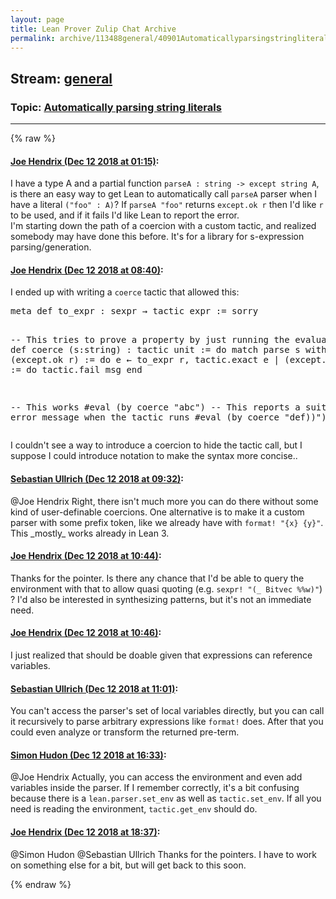 ```yaml
---
layout: page
title: Lean Prover Zulip Chat Archive 
permalink: archive/113488general/40901Automaticallyparsingstringliterals.html
---
```


## Stream: [general](index.html)
### Topic: [Automatically parsing string literals](40901Automaticallyparsingstringliterals.html)

---


{% raw %}
#### [ Joe Hendrix (Dec 12 2018 at 01:15)](https://leanprover.zulipchat.com/#narrow/stream/113488-general/topic/Automatically%20parsing%20string%20literals/near/151491800):
<p>I have a type A and a partial function <code>parseA : string -&gt; except string A</code>, is there an easy way to get Lean to automatically call <code>parseA</code> parser when I have a literal <code>("foo" : A)</code>? If <code>parseA "foo"</code> returns <code>except.ok r</code> then I'd like <code>r</code> to be used, and if it fails I'd like Lean to report the error.<br>
I'm starting down the path of a coercion with a custom tactic, and realized somebody may have done this before.   It's for a library for s-expression parsing/generation.</p>

#### [ Joe Hendrix (Dec 12 2018 at 08:40)](https://leanprover.zulipchat.com/#narrow/stream/113488-general/topic/Automatically%20parsing%20string%20literals/near/151508277):
<p>I ended up with writing a <code>coerce</code> tactic that allowed this:</p>
<div class="codehilite"><pre><span></span>meta def to_expr : sexpr → tactic expr := sorry

-- This tries to prove a property by just running the evaluator.
meta def coerce (s:string) : tactic unit := do
  match parse s with
  | (except.ok r) := do
    e ← to_expr r,
    tactic.exact e
  | (except.error msg) := do
    tactic.fail msg
  end

-- This works
#eval (by coerce &quot;abc&quot;)
-- This reports a suitable error message when the tactic runs
#eval (by coerce &quot;def))&quot;)
</pre></div>


<p>I couldn't see a way to introduce a coercion to hide the tactic call, but I suppose I could introduce notation to make the syntax more concise..</p>

#### [ Sebastian Ullrich (Dec 12 2018 at 09:32)](https://leanprover.zulipchat.com/#narrow/stream/113488-general/topic/Automatically%20parsing%20string%20literals/near/151510322):
<p><span class="user-mention" data-user-id="110994">@Joe Hendrix</span> Right, there isn't much more you can do there without some kind of user-definable coercions. One alternative is to make it a custom parser with some prefix token, like we already have with <code>format! "{x} {y}"</code>. This _mostly_ works already in Lean 3.</p>

#### [ Joe Hendrix (Dec 12 2018 at 10:44)](https://leanprover.zulipchat.com/#narrow/stream/113488-general/topic/Automatically%20parsing%20string%20literals/near/151513721):
<p>Thanks for the pointer.  Is there any chance that I'd be able to query the environment with that to allow quasi quoting (e.g. <code>sexpr! "(_ Bitvec %%w)"</code>) ?  I'd also be interested in synthesizing patterns, but it's not an immediate need.</p>

#### [ Joe Hendrix (Dec 12 2018 at 10:46)](https://leanprover.zulipchat.com/#narrow/stream/113488-general/topic/Automatically%20parsing%20string%20literals/near/151513808):
<p>I just realized that should be doable given that expressions can reference variables.</p>

#### [ Sebastian Ullrich (Dec 12 2018 at 11:01)](https://leanprover.zulipchat.com/#narrow/stream/113488-general/topic/Automatically%20parsing%20string%20literals/near/151514468):
<p>You can't access the parser's set of local variables directly, but you can call it recursively to parse arbitrary expressions like <code>format!</code> does. After that you could even analyze or transform the returned pre-term.</p>

#### [ Simon Hudon (Dec 12 2018 at 16:33)](https://leanprover.zulipchat.com/#narrow/stream/113488-general/topic/Automatically%20parsing%20string%20literals/near/151532602):
<p><span class="user-mention" data-user-id="110994">@Joe Hendrix</span>  Actually, you can access the environment and even add variables inside the parser. If I remember correctly, it's a bit confusing because there is a <code>lean.parser.set_env</code> as well as <code>tactic.set_env</code>. If all you need is reading the environment, <code>tactic.get_env</code> should do.</p>

#### [ Joe Hendrix (Dec 12 2018 at 18:37)](https://leanprover.zulipchat.com/#narrow/stream/113488-general/topic/Automatically%20parsing%20string%20literals/near/151541375):
<p><span class="user-mention" data-user-id="110026">@Simon Hudon</span> <span class="user-mention" data-user-id="110024">@Sebastian Ullrich</span> Thanks for the pointers.  I have to work on something else for a bit, but will get back to this soon.</p>


{% endraw %}
